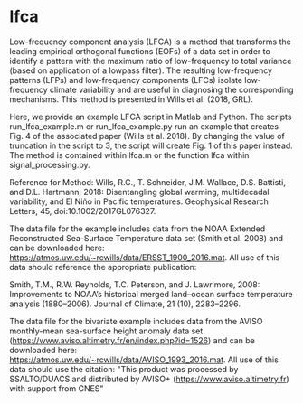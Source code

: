 # lfca
Low-frequency component analysis (LFCA) is a method that transforms the leading empirical orthogonal functions (EOFs) 
of a data set in order to identify a pattern with the maximum ratio of low-frequency to total variance (based on 
application of a lowpass filter). The resulting low-frequency patterns (LFPs) and low-frequency components (LFCs) 
isolate low-frequency climate variability and are useful in diagnosing the corresponding mechanisms. This method is 
presented in Wills et al. (2018, GRL). 

Here, we provide an example LFCA script in Matlab and Python. The scripts run_lfca_example.m or run_lfca_example.py run an example that creates Fig. 4 of the associated paper (Wills et al. 2018). By changing the value of truncation in the script to 3, the script will create Fig. 1 of this paper instead. The method is contained within lfca.m or the function lfca within signal_processing.py. 

Reference for Method:
Wills, R.C., T. Schneider, J.M. Wallace, D.S. Battisti, and D.L. Hartmann, 2018: Disentangling global warming, multidecadal variability, and El Niño in Pacific temperatures. Geophysical Research Letters, 45, doi:10.1002/2017GL076327.

The data file for the example includes data from the NOAA Extended Reconstructed Sea-Surface 
Temperature data set (Smith et al. 2008) and can be downloaded here: https://atmos.uw.edu/~rcwills/data/ERSST_1900_2016.mat. All use of this data should reference the appropriate publication:

Smith, T.M., R.W. Reynolds, T.C. Peterson, and J. Lawrimore, 2008: Improvements to NOAA’s historical merged land–ocean surface temperature analysis (1880–2006). Journal of Climate, 21 (10), 2283–2296.

The data file for the bivariate example includes data from the AVISO monthly-mean sea-surface height anomaly data set (https://www.aviso.altimetry.fr/en/index.php?id=1526) and can be downloaded here: https://atmos.uw.edu/~rcwills/data/AVISO_1993_2016.mat. All use of this data should use the citation: "This product was processed by SSALTO/DUACS and distributed by AVISO+ (https://www.aviso.altimetry.fr) with support from CNES”

